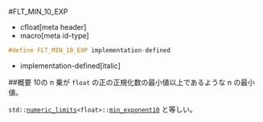 #FLT_MIN_10_EXP
* cfloat[meta header]
* macro[meta id-type]

```cpp
#define FLT_MIN_10_EXP implementation-defined
```
* implementation-defined[italic]

##概要
10の n 乗が `float` の正の正規化数の最小値以上であるような n の最小値。

`std::`[`numeric_limits`](/reference/limits/numeric_limits.md)`<float>::`[`min_exponent10`](/reference/limits/numeric_limits/min_exponent10.md) と等しい。
